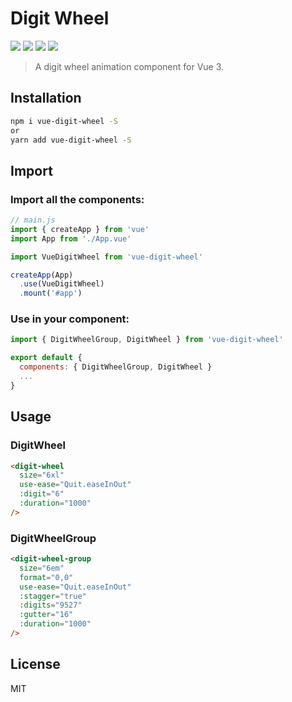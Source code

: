 # Digit Wheel

<p align="left">
  <a href="https://travis-ci.org/xiaoluoboding/vue-digit-wheel"><img src="https://travis-ci.org/xiaoluoboding/vue-digit-wheel.svg?branch=master"></a>
  <a href="https://www.npmjs.com/package/vue-digit-wheel" target="_blank"><img src="https://img.shields.io/npm/v/vue-digit-wheel.svg"></a>
  <a href="https://github.com/xiaoluoboding/vue-digit-wheel"><img src="https://img.shields.io/github/stars/xiaoluoboding/vue-digit-wheel.svg"></a>
  <a href="https://github.com/xiaoluoboding/vue-digit-wheel"><img src="https://img.shields.io/github/license/xiaoluoboding/vue-digit-wheel.svg"></a>
</p>

> A digit wheel animation component for Vue 3.

## Installation

```bash
npm i vue-digit-wheel -S
or
yarn add vue-digit-wheel -S
```

## Import

### Import all the components:

```js
// main.js
import { createApp } from 'vue'
import App from './App.vue'

import VueDigitWheel from 'vue-digit-wheel'

createApp(App)
  .use(VueDigitWheel)
  .mount('#app')
```

### Use in your component:

```js
import { DigitWheelGroup, DigitWheel } from 'vue-digit-wheel'

export default {
  components: { DigitWheelGroup, DigitWheel }
  ...
}
```

## Usage

### DigitWheel

```html
<digit-wheel
  size="6xl"
  use-ease="Quit.easeInOut"
  :digit="6"
  :duration="1000"
/>
```

### DigitWheelGroup

```html
<digit-wheel-group
  size="6em"
  format="0,0"
  use-ease="Quit.easeInOut"
  :stagger="true"
  :digits="9527"
  :gutter="16"
  :duration="1000"
/>
```

## License

MIT
